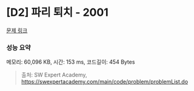 # [D2] 파리 퇴치 - 2001 

[문제 링크](https://swexpertacademy.com/main/code/problem/problemDetail.do?contestProbId=AV5PzOCKAigDFAUq) 

### 성능 요약

메모리: 60,096 KB, 시간: 153 ms, 코드길이: 454 Bytes



> 출처: SW Expert Academy, https://swexpertacademy.com/main/code/problem/problemList.do